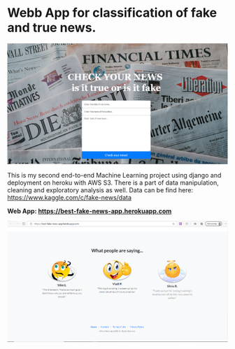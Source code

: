 # Webb App for classification of fake and true news.
<img src="./fake_land.png">

This is my second end-to-end Machine Learning project using django and deployment on heroku with AWS S3.
There is a part of data manipulation, cleaning and exploratory analysis as well. Data can be find here: https://www.kaggle.com/c/fake-news/data

**Web App: https://best-fake-news-app.herokuapp.com**

<img src="./fake_land_2.png">

